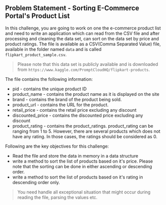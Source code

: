 ## Problem Statement - Sorting E-Commerce Portal's Product List

In this challenge, you are going to work on one the e-commerce product list and need to write an application which can read from the CSV file and after processing and cleaning the data set, can sort on the data set by price and product ratings. The file is available as a CSV(Comma 
Separated Value) file, available in the folder named `data` and is called `flipkart_product_sample.csv`.

> Please note that this data set is publicly available and is downloaded from `https://www.kaggle.com/PromptCloudHQ/flipkart-products`.

The file contains the following information:
- pid - contains the unique product ID
- product_name - contains the product name as it is displayed on the site
- brand - contains the brand of the product being sold.
- product_url - contains the URL for the product.
- retail_price - contains the retail price excluding any discount
- discounted_price - contains the discounted price excluding any discount
- product_rating - contains the product_ratings. product_rating can be ranging from 1 to 5. However, there are several products which does not have any rating. In those cases, the ratings should be considered as 0.

Following are the key objectives for this challenge:

- Read the file and store the data in memory in a data structure
- write a method to sort the list of products based on it's price. Please note that the sorting can be done in either ascending or descending order.
- write a method to sort the list of products based on it's rating in descending order only.



> You need handle all exceptional situation that might occur during reading the file,
> parsing the values etc.
